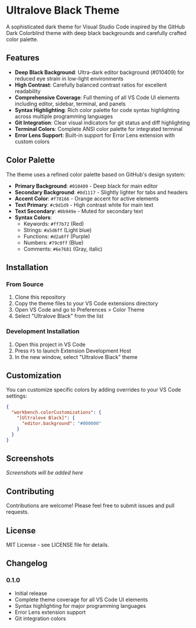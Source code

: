 # Ultralove Black Theme

A sophisticated dark theme for Visual Studio Code inspired by the GitHub Dark Colorblind theme with deep black backgrounds and carefully crafted color palette.

## Features

- **Deep Black Background**: Ultra-dark editor background (#010409) for reduced eye strain in low-light environments
- **High Contrast**: Carefully balanced contrast ratios for excellent readability
- **Comprehensive Coverage**: Full theming of all VS Code UI elements including editor, sidebar, terminal, and panels
- **Syntax Highlighting**: Rich color palette for code syntax highlighting across multiple programming languages
- **Git Integration**: Clear visual indicators for git status and diff highlighting
- **Terminal Colors**: Complete ANSI color palette for integrated terminal
- **Error Lens Support**: Built-in support for Error Lens extension with custom colors

## Color Palette

The theme uses a refined color palette based on GitHub's design system:

- **Primary Background**: `#010409` - Deep black for main editor
- **Secondary Background**: `#0d1117` - Slightly lighter for tabs and headers
- **Accent Color**: `#f78166` - Orange accent for active elements
- **Text Primary**: `#c9d1d9` - High contrast white for main text
- **Text Secondary**: `#8b949e` - Muted for secondary text
- **Syntax Colors**:
  - Keywords: `#ff7b72` (Red)
  - Strings: `#a5d6ff` (Light blue)
  - Functions: `#d2a8ff` (Purple)
  - Numbers: `#79c0ff` (Blue)
  - Comments: `#6e7681` (Gray, italic)

## Installation

### From Source
1. Clone this repository
2. Copy the theme files to your VS Code extensions directory
3. Open VS Code and go to Preferences > Color Theme
4. Select "Ultralove Black" from the list

### Development Installation
1. Open this project in VS Code
2. Press `F5` to launch Extension Development Host
3. In the new window, select "Ultralove Black" theme

## Customization

You can customize specific colors by adding overrides to your VS Code settings:

```json
{
  "workbench.colorCustomizations": {
    "[Ultralove Black]": {
      "editor.background": "#000000"
    }
  }
}
```

## Screenshots

*Screenshots will be added here*

## Contributing

Contributions are welcome! Please feel free to submit issues and pull requests.

## License

MIT License - see LICENSE file for details.

## Changelog

### 0.1.0
- Initial release
- Complete theme coverage for all VS Code UI elements
- Syntax highlighting for major programming languages
- Error Lens extension support
- Git integration colors
